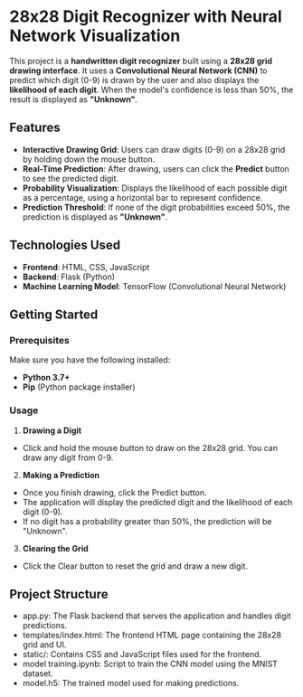 # 28x28 Digit Recognizer with Neural Network Visualization

This project is a **handwritten digit recognizer** built using a **28x28 grid drawing interface**. It uses a **Convolutional Neural Network (CNN)** to predict which digit (0-9) is drawn by the user and also displays the **likelihood of each digit**. When the model's confidence is less than 50%, the result is displayed as **"Unknown"**.

## Features
- **Interactive Drawing Grid**: Users can draw digits (0-9) on a 28x28 grid by holding down the mouse button.
- **Real-Time Prediction**: After drawing, users can click the **Predict** button to see the predicted digit.
- **Probability Visualization**: Displays the likelihood of each possible digit as a percentage, using a horizontal bar to represent confidence.
- **Prediction Threshold**: If none of the digit probabilities exceed 50%, the prediction is displayed as **"Unknown"**.

## Technologies Used
- **Frontend**: HTML, CSS, JavaScript
- **Backend**: Flask (Python)
- **Machine Learning Model**: TensorFlow (Convolutional Neural Network)

## Getting Started

### Prerequisites
Make sure you have the following installed:
- **Python 3.7+**
- **Pip** (Python package installer)

### Usage
1. **Drawing a Digit**
- Click and hold the mouse button to draw on the 28x28 grid. You can draw any digit from 0-9.
2. **Making a Prediction**
- Once you finish drawing, click the Predict button.
- The application will display the predicted digit and the likelihood of each digit (0-9).
- If no digit has a probability greater than 50%, the prediction will be "Unknown".
3. **Clearing the Grid**
- Click the Clear button to reset the grid and draw a new digit.

## Project Structure

- app.py: The Flask backend that serves the application and handles digit predictions.
- templates/index.html: The frontend HTML page containing the 28x28 grid and UI.
- static/: Contains CSS and JavaScript files used for the frontend.
- model training.ipynb: Script to train the CNN model using the MNIST dataset.
- model.h5: The trained model used for making predictions.
